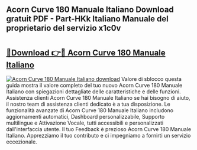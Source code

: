 ## Acorn Curve 180 Manuale Italiano Download gratuit PDF - Part-HKk Italiano Manuale del proprietario del servizio x1c0v

# <h2><a href="http://dffpwbc.blite.top/?on=Acorn+Curve+180+Manuale+Italiano">🔗Download 👉🔴 Acorn Curve 180 Manuale Italiano</a></h2>

[![Acorn Curve 180 Manuale Italiano download](https://i.imgur.com/lujVjoI.png)](http://dffpwbc.blite.top/?on=Acorn+Curve+180+Manuale+Italiano)
Valore di sblocco questa guida mostra il valore completo del tuo nuovo Acorn Curve 180 Manuale Italiano con spiegazioni dettagliate delle caratteristiche e delle funzioni. Assistenza clienti Acorn Curve 180 Manuale Italiano se hai bisogno di aiuto, il nostro team di assistenza clienti dedicato è a tua disposizione. Le funzionalità avanzate di Acorn Curve 180 Manuale Italiano includono aggiornamenti automatici, Dashboard personalizzabile, Supporto multilingue e Attivazione Vocale, tutti accessibili e personalizzati dall'interfaccia utente. Il tuo Feedback è prezioso Acorn Curve 180 Manuale Italiano. Apprezziamo il tuo contributo e ci impegniamo a fornirti un servizio eccezionale.
